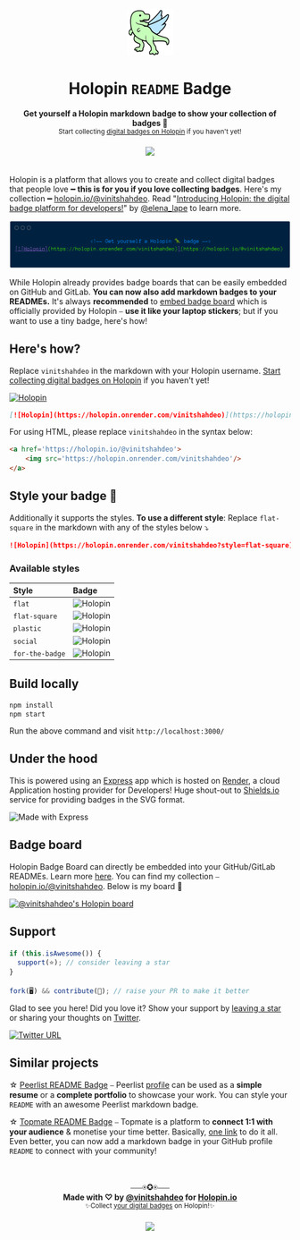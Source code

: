 <div align='center'>
  <img src='./public/images/holopin-icon.png'/>
  <h1>Holopin <code>README</code> Badge
  </h1>
  <p><strong>Get yourself a Holopin markdown badge to show your collection of badges 🦖</strong><br/>
  <sup>Start collecting <a href='https://www.holopin.io/'>digital badges on Holopin</a> if you haven't yet!</sup><br/>
  </p>
  
  <img src='https://holopin.onrender.com/vinitshahdeo'/><br/><br/>
</div>

Holopin is a platform that allows you to create and collect digital badges that people love ━ **this is for you if you love collecting badges**. Here's my collection ━ [holopin.io/@vinitshahdeo](https://www.holopin.io/@vinitshahdeo). Read "[Introducing Holopin: the digital badge platform for developers!](https://dev.to/elenalape/introducing-holopin-the-digital-badge-platform-for-developers-2hlk)" by [@elena_lape](https://twitter.com/elena_lape) to learn more.

<img src='./public/images/holopin-cover.png'/>

While Holopin already provides badge boards that can be easily embedded on GitHub and GitLab. **You can now also add markdown badges to your READMEs.** It's always **recommended** to [embed badge board](https://blog.holopin.io/posts/website-embed-tutorial) which is officially provided by Holopin ⎯ **use it like your laptop stickers**; but if you want to use a tiny badge, here's how! 

## Here's how?
Replace `vinitshahdeo` in the markdown with your Holopin username. [Start collecting digital badges on Holopin](https://www.holopin.io/) if you haven't yet!

[![Holopin](https://holopin.onrender.com/vinitshahdeo)](https://holopin.io/@vinitshahdeo)

```markdown
[![Holopin](https://holopin.onrender.com/vinitshahdeo)](https://holopin.io/@vinitshahdeo)
```

For using HTML, please replace `vinitshahdeo` in the syntax below:

```html
<a href='https://holopin.io/@vinitshahdeo'>
    <img src='https://holopin.onrender.com/vinitshahdeo'/>
</a>
```

## Style your badge 🦖

Additionally it supports the styles. **To use a different style**: Replace `flat-square` in the markdown with any of the styles below ⤵

```markdown
![Holopin](https://holopin.onrender.com/vinitshahdeo?style=flat-square)
```

### Available styles

| Style | Badge | 
|:---|:---|
| `flat` | ![Holopin](https://holopin.onrender.com/vinitshahdeo) | 
| `flat-square`  | ![Holopin](https://holopin.onrender.com/vinitshahdeo?style=flat-square)  |
| `plastic`  | ![Holopin](https://holopin.onrender.com/vinitshahdeo?style=plastic)  | 
| `social`  | ![Holopin](https://holopin.onrender.com/vinitshahdeo?style=social)  | 
| `for-the-badge`  | ![Holopin](https://holopin.onrender.com/vinitshahdeo?style=for-the-badge)  |

## Build locally

```console
npm install
npm start
```

Run the above command and visit `http://localhost:3000/`

## Under the hood
  
This is powered using an [Express](https://expressjs.com/) app which is hosted on [Render](https://render.com/), a cloud Application hosting provider for Developers! Huge shout-out to [Shields.io](https://shields.io/) service for providing badges in the SVG format.

![Made with Express](https://img.shields.io/badge/Made%20with-Express-yellow.svg?logo=express)

## Badge board

Holopin Badge Board can directly be embedded into your GitHub/GitLab READMEs. Learn more [here](https://blog.holopin.io/posts/github-readme-tutorial). You can find my collection ⎯ [holopin.io/@vinitshahdeo](https://www.holopin.io/@vinitshahdeo). Below is my board 🦖

[![@vinitshahdeo's Holopin board](https://holopin.me/vinitshahdeo)](https://holopin.io/@vinitshahdeo)

## Support

```javascript
if (this.isAwesome()) {
  support(⭐); // consider leaving a star
}

fork(🖥️) && contribute(🚀); // raise your PR to make it better
```

Glad to see you here! Did you love it? Show your support by [leaving a star](https://github.com/vinitshahdeo/holopin-readme-badge/stargazers) or sharing your thoughts on [Twitter](https://twitter.com/Vinit_Shahdeo).

[![Twitter URL](https://img.shields.io/badge/Share%20on%20Twitter-1DA1F2.svg?style=flat&logo=Twitter&logoColor=white&url=https://twitter.com/intent/tweet?url=https%3A%2F%2Fgithub.com%2Fvinitshahdeo%2Fholopin-readme-badge%2F&via=vinit_shahdeo&text=Get%20yourself%20a%20Holopin%20README%20Badge%21&hashtags=holopin%2Creadme%2Cbadge%2Copensource)](https://twitter.com/intent/tweet?url=https%3A%2F%2Fgithub.com%2Fvinitshahdeo%2Fholopin-readme-badge%2F&via=vinit_shahdeo&text=Get%20yourself%20a%20Holopin%20README%20Badge%21&hashtags=holopin%2Creadme%2Cbadge%2Copensource)

## Similar projects

☆ [Peerlist README Badge](https://github.com/vinitshahdeo/peerlist-readme-badge) ⎯ Peerlist [profile](https://peerlist.io/vinitshahdeo) can be used as a **simple resume** or a **complete portfolio** to showcase your work. You can style your `README` with an awesome Peerlist markdown badge.

☆ [Topmate README Badge](https://www.producthunt.com/products/topmate-io-readme-badge-generator) ⎯ Topmate is a platform to **connect 1:1 with your audience** & monetise your time better. Basically, [one link](https://topmate.io/vinitshahdeo) to do it all. Even better, you can now add a markdown badge in your GitHub profile `README` to connect with your community! 


<div align='center'>
   <br/>
   <br/>
   ⎯⎯⎯⍟✪⍟⎯⎯⎯
   <br/>
   <strong>Made with ♡ by <a href='https://github.com/vinitshahdeo'/>@vinitshahdeo</a> for <a href='https://www.holopin.io/@vinitshahdeo'>Holopin.io</a></strong><br/>
   <sup>✨Collect <a href='https://www.holopin.io/'>your digital badges</a> on Holopin!✨</sup><br/><br/>
   <a href='https://twitter.com/Vinit_Shahdeo'/><img src='https://img.shields.io/twitter/follow/Vinit_Shahdeo.svg?style=social'/></a>
   <br/>
   <br/>
</div>
